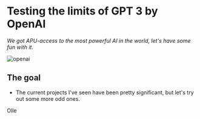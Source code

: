# Testing the limits of GPT 3 by OpenAI 

*We got APU-access to the most powerful AI in the world, let's have some fun with it.*

![openai](https://openai.com/content/images/2019/05/openai-cover.png)

## The goal
* The current projects I've seen have been pretty significant, but let's try out some more odd ones. 

Olle 
